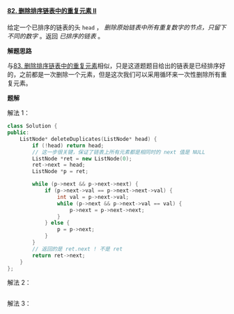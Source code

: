 #### [82. 删除排序链表中的重复元素 II](https://leetcode.cn/problems/remove-duplicates-from-sorted-list-ii/)

给定一个已排序的链表的头 `head` ， *删除原始链表中所有重复数字的节点，只留下不同的数字* 。返回 *已排序的链表* 。

**解题思路**

与[83. 删除排序链表中的重复元素](https://leetcode.cn/problems/remove-duplicates-from-sorted-list/)相似，只是这道题题目给出的链表是已经排序好的，之前都是一次删除一个元素，但是这次我们可以采用循环来一次性删除所有重复元素。 

**题解**

解法 1：

```c++
class Solution {
public:
    ListNode* deleteDuplicates(ListNode* head) {
        if (!head) return head;
        // 这一步很关键，保证了链表上所有元素都是相同时的 next 值是 NULL
        ListNode *ret = new ListNode(0);
        ret->next = head;
        ListNode *p = ret;

        while (p->next && p->next->next) {
            if (p->next->val == p->next->next->val) {
                int val = p->next->val;
                while (p->next && p->next->val == val) {
                    p->next = p->next->next;
                }
            } else {
                p = p->next;
            }
        }
        // 返回的是 ret.next ! 不是 ret
        return ret->next;
    }
};
```

解法 2：

```c++

```

解法 3：

```c++

```

